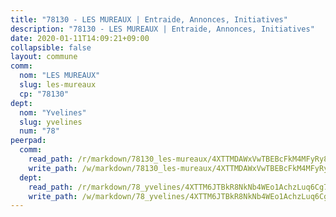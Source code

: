 ```yaml
---
title: "78130 - LES MUREAUX | Entraide, Annonces, Initiatives"
description: "78130 - LES MUREAUX | Entraide, Annonces, Initiatives"
date: 2020-01-11T14:09:21+09:00
collapsible: false
layout: commune
comm:
  nom: "LES MUREAUX"
  slug: les-mureaux
  cp: "78130"
dept:
  nom: "Yvelines"
  slug: yvelines
  num: "78"
peerpad:
  comm:
    read_path: /r/markdown/78130_les-mureaux/4XTTMDAWxVwTBEBcFkM4MFyRy8AFbHrM3qJAsMxxue3UYhZYt
    write_path: /w/markdown/78130_les-mureaux/4XTTMDAWxVwTBEBcFkM4MFyRy8AFbHrM3qJAsMxxue3UYhZYt-K3TgUFGwQKx4ruNeSCWGu7pGHwZbihTX6J7ThPQ35LqCntaTCntB2hRpRU8fQxBhxwRrk3x2pjgcs1ksytxaHZwiEPbmMerRa4bz4uVdYBFQUpaNzoPHXaU6jG256HJykzuQNqYC
  dept:
    read_path: /r/markdown/78_yvelines/4XTTM6JTBkR8NkNb4WEo1AchzLuq6Cg73ydg7w9pErcQZA13p
    write_path: /w/markdown/78_yvelines/4XTTM6JTBkR8NkNb4WEo1AchzLuq6Cg73ydg7w9pErcQZA13p-K3TgUBFRQCPZwoWqJkunXeSjdgbtU3xzUSsui8DBc3rCTw6mbo4gNvfQRdE99JD3AnVW7fzseq687LKfGWCfAPajih5ByiZ3SpFz1r449oWaDnM5BHKZTbYtf6pEhRvzWbcazhrS
---
```



